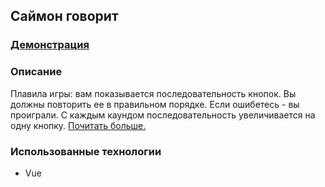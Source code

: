 ## Саймон говорит

### [Демонстрация](https://murat29.github.io/test-task-vue-simon/)

### Описание 
Плавила игры: вам показывается последовательность кнопок. Вы должны повторить ее в правильном  порядке. Если ошибетесь - вы проиграли. С каждым каундом последовательность увеличивается на одну кнопку. [Почитать больше.](https://en.wikipedia.org/wiki/Simon_Says)

### Использованные технологии
* Vue
